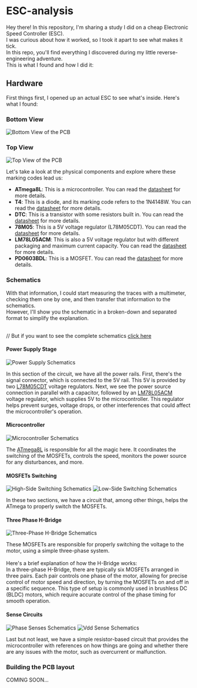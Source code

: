 # ESC-analysis
Hey there! In this repository, I'm sharing a study I did on a cheap Electronic Speed Controller (ESC).</br>
I was curious about how it worked, so I took it apart to see what makes it tick.</br>
In this repo, you'll find everything I discovered during my little reverse-engineering adventure.</br>
This is what I found and how I did it:

<h2>Hardware</h2>

First things first, I opened up an actual ESC to see what's inside. Here's what I found:

<h3>Bottom View</h3>

![Bottom View of the PCB](/Images/BottomView.jpeg)

<h3>Top View</h3>

![Top View of the PCB](/Images/TopView.jpeg)

Let's take a look at the physical components and explore where these marking codes lead us:

- **ATmega8L**: This is a microcontroller. You can read the [datasheet](Datasheets/MICROCONTROLLER_ATmega8L.pdf) for more details.
- **T4**: This is a diode, and its marking code refers to the 1N4148W. You can read the [datasheet](Datasheets/DIODE_1N4148W.pdf) for more details.
- **DTC**: This is a transistor with some resistors built in. You can read the [datasheet](Datasheets/TRANSISTOR_DTC143Z.pdf) for more details.
- **78M05**: This is a 5V voltage regulator (L78M05CDT). You can read the [datasheet](Datasheets/REGULATOR_L78M05CDT.pdf) for more details.
- **LM78L05ACM**: This is also a 5V voltage regulator but with different packaging and maximum current capacity. You can read the [datasheet](Datasheets/REGULATOR_LM78L05ACM.pdf) for more details.
- **PD0603BDL**: This is a MOSFET. You can read the [datasheet](Datasheets/MOSFET_PD0603BDL.pdf) for more details.

<h3>Schematics</h3>
With that information, I could start measuring the traces with a multimeter, checking them one by one, and then transfer that information to the schematics.</br>
However, I'll show you the schematic in a broken-down and separated format to simplify the explanation. 


</br>// But if you want to see the complete schematics [click here](ESC_Analysis_Schematic.PDF)

<h4>Power Supply Stage</h4>

![Power Supply Schematics](/Schematics/PowerSupply.png)

In this section of the circuit, we have all the power rails. First, there's the signal connector, which is connected to the 5V rail. This 5V is provided by two [L78M05CDT](Datasheets/REGULATOR_L78M05CDT.pdf) voltage regulators. 
Next, we see the power source connection in parallel with a capacitor, followed by an [LM78L05ACM](Datasheets/REGULATOR_LM78L05ACM.pdf) voltage regulator, which supplies 5V to the microcontroller. 
This regulator helps prevent surges, voltage drops, or other interferences that could affect the microcontroller's operation.


<h4>Microcontroller</h4>

![Microcontroller Schematics](/Schematics/Microcontroller.png)

The [ATmega8L](Datasheets/MICROCONTROLLER_ATmega8L.pdf) is responsible for all the magic here. It coordinates the switching of the MOSFETs, controls the speed, monitors the power source for any disturbances, and more.

<h4>MOSFETs Switching</h4>

![High-Side Switching Schematics](/Schematics/HS_Switching.png)
![Low-Side Switching Schematics](/Schematics/LS_Switching.png)

In these two sections, we have a circuit that, among other things, helps the ATmega to properly switch the MOSFETs.

<h4>Three Phase H-Bridge</h4>

![Three-Phase H-Bridge Schematics](/Schematics/ThreePhaseBridge.png)

These MOSFETs are responsible for properly switching the voltage to the motor, using a simple three-phase system.
</br>
</br>Here's a brief explanation of how the H-Bridge works:
</br>In a three-phase H-Bridge, there are typically six MOSFETs arranged in three pairs. Each pair controls one phase of the motor, allowing for precise control of motor speed and direction, by turning the MOSFETs on and off in a specific sequence. 
This type of setup is commonly used in brushless DC (BLDC) motors, which require accurate control of the phase timing for smooth operation.

<h4>Sense Circuits</h4>

![Phase Senses Schematics](/Schematics/PhaseSense.png)
![Vdd Sense Schematics](/Schematics/VddSense.png)

Last but not least, we have a simple resistor-based circuit that provides the microcontroller with references on how things are going and whether there are any issues with the motor, such as overcurrent or malfunction.

<h3>Building the PCB layout</h3>

COMING SOON...
